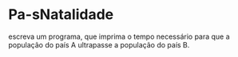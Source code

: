 # Pa-sNatalidade
escreva um programa, que imprima o tempo necessário para que a população do país A ultrapasse a população do país B.
